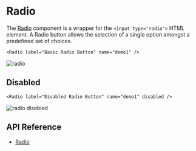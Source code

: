 # Radio

The [Radio]($ui-core) component is a wrapper for the `<input type="radio">` HTML element.
A Radio button allows the selection of a single option amongst a predefined set of choices.

```tsx
<Radio label="Basic Radio Button" name="demo1" />
```

![radio](./images/RadioButton.png "Radio Button")

## Disabled

```tsx
<Radio label="Disabled Radio Button" name="demo1" disabled />
```

![radio disabled](./images/RadioButtonDisabled.png "Disabled Radio Button")

## API Reference

- [Radio]($ui-core:Radio)
